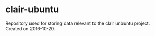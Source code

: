 # clair-ubuntu
Repository used for storing data relevant to the clair unbuntu project.
Created on 2016-10-20.
